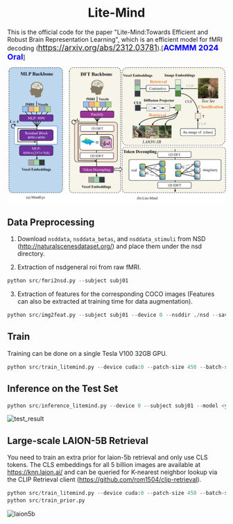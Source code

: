 # <center>Lite-Mind</center>

This is the official code for the paper "Lite-Mind:Towards Efficient and Robust Brain Representation Learning", which is an efficient model for fMRI decoding (<font color='blue' size=4>https://arxiv.org/abs/2312.03781</font>).[<font color='blue' size=4>**ACMMM 2024 Oral**</font>]


![model](assets/model.png)

## Data Preprocessing
1. Download `nsddata`, `nsddata_betas`, and `nsddata_stimuli` from NSD (http://naturalscenesdataset.org/) and place them under the nsd directory. 

2. Extraction of nsdgeneral roi from raw fMRI.
```python
python src/fmri2nsd.py --subject subj01
```

3. Extraction of features for the corresponding COCO images (Features can also be extracted at training time for data augmentation).
```python
python src/img2feat.py --subject subj01 --device 0 --nsddir ./nsd --savedir <your image feature save path>
```
## Train
Training can be done on a single Tesla V100 32GB GPU.
```python
python src/train_litemind.py --device cuda:0 --patch-size 450 --batch-size 1000 --epochs 1500 --output_dir <the path you want to save your model on> --seed 42 --lr 1e-3 --featdir <your nsdgeneral path>  --weight-decay 0.1 --fmridir ./nsd_fsverage --subject subj01
```
## Inference on the Test Set
```python
python src/inference_litemind.py --device 0 --subject subj01 --model <your model path> 
```
![test_result](assets/test_result.png)

## Large-scale LAION-5B Retrieval
You need to train an extra prior for laion-5b retrieval and only use CLS tokens. The CLS embeddings for all 5 billion images are available at https://knn.laion.ai/ and can be queried for K-nearest neighbor lookup via the CLIP Retrieval client (https://github.com/rom1504/clip-retrieval).
```python
python src/train_litemind.py --device cuda:0 --patch-size 450 --batch-size 1000 --epochs 1500 --output_dir <the path you want to save your model on> --seed 42 --lr 1e-3 --featdir <your nsdgeneral path>  --weight-decay 0.1 --fmridir ./nsd_fsverage --subject subj01 --cls_only
python src/train_prior.py
```
![laion5b](assets/laion5b.png)